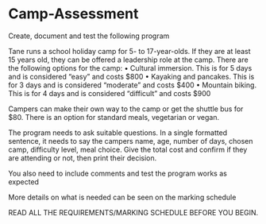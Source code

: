 # Camp-Assessment

Create, document and test the following program

Tane runs a school holiday camp for 5- to 17-year-olds. If they are at least 15 years old, they can be offered a leadership role at the camp.
There are the following options for the camp:
  •	Cultural immersion. This is for 5 days and is considered “easy” and costs $800
  •	Kayaking and pancakes. This is for 3 days and is considered “moderate” and costs $400
  •	Mountain biking. This is for 4 days and is considered “difficult” and costs $900

Campers can make their own way to the camp or get the shuttle bus for $80.
There is an option for standard meals, vegetarian or vegan.

The program needs to ask suitable questions. 
In a single formatted sentence, it needs to say the campers name, age, number of days, chosen camp, difficulty level, meal choice.
Give the total cost and confirm if they are attending or not, then print their decision.

You also need to include comments and test the program works as expected

More details on what is needed can be seen on the marking schedule  
 
READ ALL THE REQUIREMENTS/MARKING SCHEDULE BEFORE YOU BEGIN.
